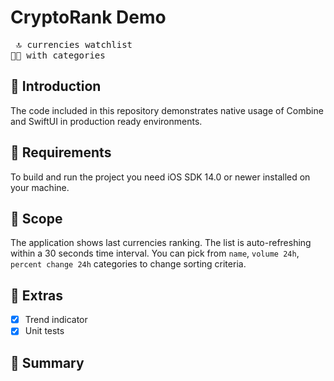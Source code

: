 # CryptoRank Demo
<pre>
 🔝 currencies watchlist
🥈🥇 with categories
</pre>
 
 ## 🧩 Introduction
 
 The code included in this repository demonstrates native usage of Combine and SwiftUI in production ready environments.
 
 ## 🧩 Requirements
 
 To build and run the project you need iOS SDK 14.0 or newer installed on your machine.
 
 ## 🧩 Scope
 
 The application shows last currencies ranking. The list is auto-refreshing within a 30 seconds time interval. You can pick from `name`, `volume 24h`, `percent change 24h` categories to change sorting criteria.
 
 ## 🧩 Extras
 
 - [x] Trend indicator
 - [x] Unit tests
 
 ## 🧩 Summary
